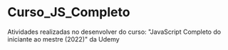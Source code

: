# Curso_JS_Completo
 Atividades realizadas no desenvolver do curso: "JavaScript Completo do iniciante ao mestre (2022)" da Udemy
